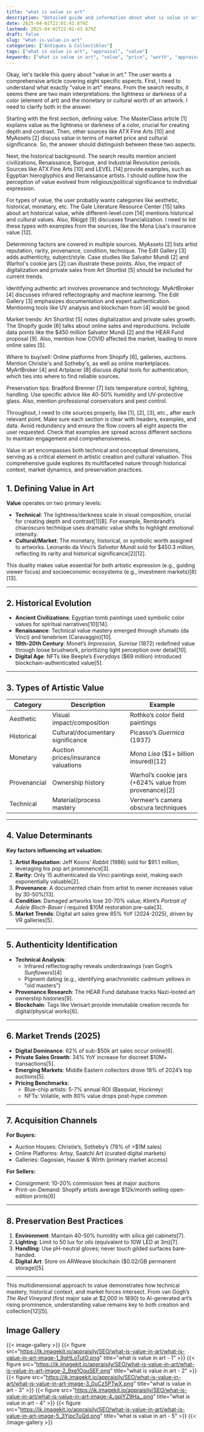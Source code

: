 ```yaml
---
title: "what is value in art"
description: "Detailed guide and information about what is value in art"
date: 2025-04-02T22:01:43.879Z
lastmod: 2025-04-02T22:01:43.879Z
draft: false
slug: "what-is-value-in-art"
categories: ["Antiques & Collectibles"]
tags: ["what is value in art", "appraisal", "value"]
keywords: ["what is value in art", "value", "price", "worth", "appraisal"]
---
```


<think>
Okay, let's tackle this query about "value in art." The user wants a comprehensive article covering eight specific aspects. First, I need to understand what exactly "value in art" means. From the search results, it seems there are two main interpretations: the lightness or darkness of a color (element of art) and the monetary or cultural worth of an artwork. I need to clarify both in the answer.

Starting with the first section, defining value. The MasterClass article [1] explains value as the lightness or darkness of a color, crucial for creating depth and contrast. Then, other sources like ATX Fine Arts [10] and MyAssets [2] discuss value in terms of market price and cultural significance. So, the answer should distinguish between these two aspects.

Next, the historical background. The search results mention ancient civilizations, Renaissance, Baroque, and Industrial Revolution periods. Sources like ATX Fine Arts [10] and LEVEL [14] provide examples, such as Egyptian hieroglyphics and Renaissance artists. I should outline how the perception of value evolved from religious/political significance to individual expression.

For types of value, the user probably wants categories like aesthetic, historical, monetary, etc. The Gale Literature Resource Center [15] talks about art historical value, while different-level.com [14] mentions historical and cultural values. Also, Rikigpt [9] discusses financialization. I need to list these types with examples from the sources, like the Mona Lisa's insurance value [12].

Determining factors are covered in multiple sources. MyAssets [2] lists artist reputation, rarity, provenance, condition, technique. The Edit Gallery [3] adds authenticity, subject/style. Case studies like Salvator Mundi [2] and Warhol's cookie jars [2] can illustrate these points. Also, the impact of digitalization and private sales from Art Shortlist [5] should be included for current trends.

Identifying authentic art involves provenance and technology. MyArtBroker [4] discusses infrared reflectography and machine learning. The Edit Gallery [3] emphasizes documentation and expert authentication. Mentioning tools like UV analysis and blockchain from [4] would be good.

Market trends: Art Shortlist [5] notes digitalization and private sales growth. The Shopify guide [6] talks about online sales and reproductions. Include data points like the $450 million Salvator Mundi [2] and the HEAR Fund proposal [9]. Also, mention how COVID affected the market, leading to more online sales [5].

Where to buy/sell: Online platforms from Shopify [6], galleries, auctions. Mention Christie's and Sotheby's, as well as online marketplaces. MyArtBroker [4] and Artplacer [8] discuss digital tools for authentication, which ties into where to find reliable sources.

Preservation tips: Bradford Brenner [7] lists temperature control, lighting, handling. Use specific advice like 40-50% humidity and UV-protective glass. Also, mention professional conservators and pest control.

Throughout, I need to cite sources properly, like [1], [2], [3], etc., after each relevant point. Make sure each section is clear with headers, examples, and data. Avoid redundancy and ensure the flow covers all eight aspects the user requested. Check that examples are spread across different sections to maintain engagement and comprehensiveness.
</think>

Value in art encompasses both technical and conceptual dimensions, serving as a critical element in artistic creation and cultural valuation. This comprehensive guide explores its multifaceted nature through historical context, market dynamics, and preservation practices.

## 1. Defining Value in Art  
**Value** operates on two primary levels:  
- **Technical**: The lightness/darkness scale in visual composition, crucial for creating depth and contrast[1][8]. For example, Rembrandt’s chiaroscuro technique uses dramatic value shifts to highlight emotional intensity.  
- **Cultural/Market**: The monetary, historical, or symbolic worth assigned to artworks. Leonardo da Vinci’s *Salvator Mundi* sold for $450.3 million, reflecting its rarity and historical significance[2][12].  

This duality makes value essential for both artistic expression (e.g., guiding viewer focus) and socioeconomic ecosystems (e.g., investment markets)[8][13].

---

## 2. Historical Evolution  
- **Ancient Civilizations**: Egyptian tomb paintings used symbolic color values for spiritual narratives[10][14].  
- **Renaissance**: Technical value mastery emerged through sfumato (da Vinci) and tenebrism (Caravaggio)[10].  
- **19th-20th Century**: Monet’s *Impression, Sunrise* (1872) redefined value through loose brushwork, prioritizing light perception over detail[10].  
- **Digital Age**: NFTs like Beeple’s *Everydays* ($69 million) introduced blockchain-authenticated value[5].  

---

## 3. Types of Artistic Value  
| Category          | Description                          | Example                          |
|--------------------|--------------------------------------|----------------------------------|
| Aesthetic          | Visual impact/composition            | Rothko’s color field paintings   |
| Historical         | Cultural/documentary significance    | Picasso’s *Guernica* (1937)      |
| Monetary           | Auction prices/insurance valuations  | *Mona Lisa* ($1+ billion insured)[12] |
| Provenancial       | Ownership history                    | Warhol’s cookie jars (+624% value from provenance)[2] |
| Technical          | Material/process mastery             | Vermeer’s camera obscura techniques |

---

## 4. Value Determinants  
**Key factors influencing art valuation:**  
1. **Artist Reputation**: Jeff Koons’ *Rabbit* (1986) sold for $91.1 million, leveraging his pop art prominence[3].  
2. **Rarity**: Only 15 authenticated da Vinci paintings exist, making each exponentially valuable[2].  
3. **Provenance**: A documented chain from artist to owner increases value by 30-50%[13].  
4. **Condition**: Damaged artworks lose 20-70% value; Klimt’s *Portrait of Adele Bloch-Bauer I* required $10M restoration pre-sale[3].  
5. **Market Trends**: Digital art sales grew 85% YoY (2024-2025), driven by VR galleries[5].  

---

## 5. Authenticity Identification  
- **Technical Analysis**:  
  - Infrared reflectography reveals underdrawings (van Gogh’s *Sunflowers*)[4]  
  - Pigment dating (e.g., identifying anachronistic cadmium yellows in "old masters")  
- **Provenance Research**: The HEAR Fund database tracks Nazi-looted art ownership histories[9].  
- **Blockchain**: Tags like Verisart provide immutable creation records for digital/physical works[6].  

---

## 6. Market Trends (2025)  
- **Digital Dominance**: 62% of sub-$50k art sales occur online[6].  
- **Private Sales Growth**: 34% YoY increase for discreet $10M+ transactions[5].  
- **Emerging Markets**: Middle Eastern collectors drove 18% of 2024’s top auctions[5].  
- **Pricing Benchmarks**:  
  - Blue-chip artists: 5-7% annual ROI (Basquiat, Hockney)  
  - NFTs: Volatile, with 80% value drops post-hype common  

---

## 7. Acquisition Channels  
**For Buyers:**  
- Auction Houses: Christie’s, Sotheby’s (78% of >$1M sales)  
- Online Platforms: Artsy, Saatchi Art (curated digital markets)  
- Galleries: Gagosian, Hauser & Wirth (primary market access)  

**For Sellers:**  
- Consignment: 10-20% commission fees at major auctions  
- Print-on-Demand: Shopify artists average $12k/month selling open-edition prints[6]  

---

## 8. Preservation Best Practices  
1. **Environment**: Maintain 40-50% humidity with silica gel cabinets[7].  
2. **Lighting**: Limit to 50 lux for oils (equivalent to 10W LED at 3m)[7].  
3. **Handling**: Use pH-neutral gloves; never touch gilded surfaces bare-handed.  
4. **Digital Art**: Store on ARWeave blockchain ($0.02/GB permanent storage)[5].  

---

This multidimensional approach to value demonstrates how technical mastery, historical context, and market forces intersect. From van Gogh’s *The Red Vineyard* (first major sale at $2,000 in 1890) to AI-generated art’s rising prominence, understanding value remains key to both creation and collection[12][5].


## Image Gallery

{{< image-gallery >}}
  {{< figure src="https://ik.imagekit.io/appraisily/SEO/what-is-value-in-art/what-is-value-in-art-image-1_9gHLoTutO.png" title="what is value in art - 1" >}}
  {{< figure src="https://ik.imagekit.io/appraisily/SEO/what-is-value-in-art/what-is-value-in-art-image-2_9xe1OouSEF.png" title="what is value in art - 2" >}}
  {{< figure src="https://ik.imagekit.io/appraisily/SEO/what-is-value-in-art/what-is-value-in-art-image-3_0uCz5PTwX.png" title="what is value in art - 3" >}}
  {{< figure src="https://ik.imagekit.io/appraisily/SEO/what-is-value-in-art/what-is-value-in-art-image-4_gplYZ9Ha_.png" title="what is value in art - 4" >}}
  {{< figure src="https://ik.imagekit.io/appraisily/SEO/what-is-value-in-art/what-is-value-in-art-image-5_3YjpcTuQd.png" title="what is value in art - 5" >}}
{{< /image-gallery >}}

